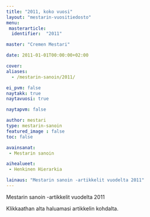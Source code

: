 ```yaml
---
title: "2011, koko vuosi"
layout: "mestarin-vuositiedosto"
menu:
 masterarticle:
  identifier:  "2011"

master: "Cremen Mestari"

date: 2011-01-01T00:00:00+02:00

cover:
aliases:
  - /mestarin-sanoin/2011/

ei_pvm: false
naytakk: true
naytavuosi: true

naytapvm: false

author: mestari
type: mestarin-sanoin
featured_image : false
toc: false

avainsanat:
 - Mestarin sanoin

aihealueet:
 - Henkinen Hierarkia

lainaus: "Mestarin sanoin -artikkelit vuodelta 2011"
---
```

<p>Mestarin sanoin -artikkelit vuodelta 2011</p>
<p>Klikkaathan alta haluamasi artikkelin kohdalta.</p>